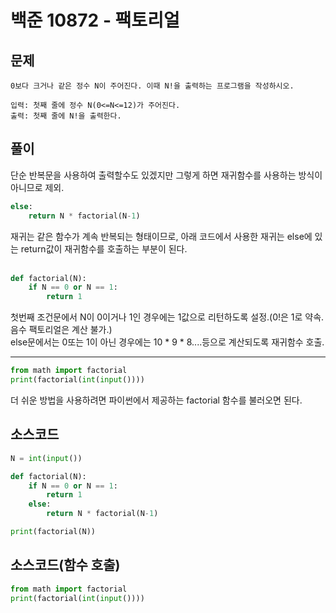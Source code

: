 # 백준 10872 - 팩토리얼

## 문제
```
0보다 크거나 같은 정수 N이 주어진다. 이때 N!을 출력하는 프로그램을 작성하시오.

입력: 첫째 줄에 정수 N(0<=N<=12)가 주어진다.
출력: 첫째 줄에 N!을 출력한다.
```

## 풀이   
단순 반복문을 사용하여 출력할수도 있겠지만 그렇게 하면 재귀함수를 사용하는 방식이 아니므로 제외.

```python
else:
    return N * factorial(N-1)
```
재귀는 같은 함수가 계속 반복되는 형태이므로, 아래 코드에서 사용한 재귀는
else에 있는 return값이 재귀함수를 호출하는 부분이 된다.
<br/><br/>

```python
def factorial(N):
    if N == 0 or N == 1:
        return 1
```
첫번째 조건문에서 N이 0이거나 1인 경우에는 1값으로 리턴하도록 설정.(0!은 1로 약속. 음수 팩토리얼은 계산 불가.)   
else문에서는 0또는 1이 아닌 경우에는 10 * 9 * 8....등으로 계산되도록 재귀함수 호출.
- - -

```python
from math import factorial
print(factorial(int(input())))
```
더 쉬운 방법을 사용하려면 파이썬에서 제공하는 factorial 함수를 불러오면 된다.


## 소스코드
```python
N = int(input())

def factorial(N):
    if N == 0 or N == 1:
        return 1
    else:
        return N * factorial(N-1)

print(factorial(N))
```
## 소스코드(함수 호출)
```python
from math import factorial
print(factorial(int(input())))
```